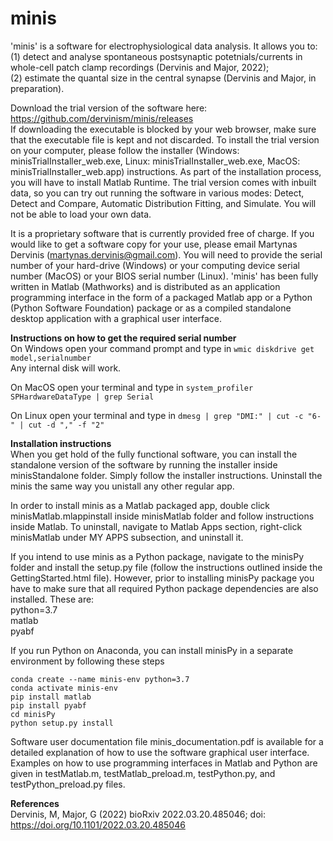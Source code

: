 # minis

'minis' is a software for electrophysiological data analysis.
It allows you to:\
(1) detect and analyse spontaneous postsynaptic potetnials/currents in whole-cell patch clamp recordings (Dervinis and Major, 2022);\
(2) estimate the quantal size in the central synapse (Dervinis and Major, in preparation).

Download the trial version of the software here: https://github.com/dervinism/minis/releases  \
If downloading the executable is blocked by your web browser, make sure that the executable file is kept and not discarded. To install the trial version on your computer, please follow the installer (Windows: minisTrialInstaller_web.exe, Linux: minisTrialInstaller_web.exe, MacOS: minisTrialInstaller_web.app) instructions. As part of the installation process, you will have to install Matlab Runtime. The trial version comes with inbuilt data, so you can try out running the software in various modes: Detect, Detect and Compare, Automatic Distribution Fitting, and Simulate. You will not be able to load your own data.

It is a proprietary software that is currently provided free of charge. If you would like to get a software copy for your use, please email Martynas Dervinis (martynas.dervinis@gmail.com). You will need to provide the serial number of your hard-drive (Windows) or your computing device serial number (MacOS) or your BIOS serial number (Linux). 'minis' has been fully written in Matlab (Mathworks) and is distributed as an application programming interface in the form of a packaged Matlab app or a Python (Python Software Foundation) package or as a compiled standalone desktop application with a graphical user interface.

**Instructions on how to get the required serial number**\
On Windows open your command prompt and type in ```wmic diskdrive get model,serialnumber```\
Any internal disk will work.

On MacOS open your terminal and type in ```system_profiler SPHardwareDataType | grep Serial```

On Linux open your terminal and type in ```dmesg | grep "DMI:" | cut -c "6-" | cut -d "," -f "2"```

**Installation instructions**\
When you get hold of the fully functional software, you can install the standalone version of the software by running the installer inside minisStandalone folder. Simply follow the installer instructions. Uninstall the minis the same way you unistall any other regular app.

In order to install minis as a Matlab packaged app, double click minisMatlab.mlappinstall inside minisMatlab folder and follow instructions inside Matlab. To uninstall, navigate to Matlab Apps section, right-click minisMatlab under MY APPS subsection, and uninstall it.

If you intend to use minis as a Python package, navigate to the minisPy folder and install the setup.py file (follow the instructions outlined inside the GettingStarted.html file). However, prior to installing minisPy package you have to make sure that all required Python package dependencies are also installed. These are:\
python=3.7\
matlab\
pyabf

If you run Python on Anaconda, you can install minisPy in a separate environment by following these steps
```
conda create --name minis-env python=3.7
conda activate minis-env
pip install matlab
pip install pyabf
cd minisPy
python setup.py install
```

Software user documentation file minis_documentation.pdf is available for a detailed explanation of how to use the software graphical user interface. Examples on how to use programming interfaces in Matlab and Python are given in testMatlab.m, testMatlab_preload.m, testPython.py, and testPython_preload.py files.

**References**\
Dervinis, M, Major, G (2022) bioRxiv 2022.03.20.485046; doi: https://doi.org/10.1101/2022.03.20.485046
